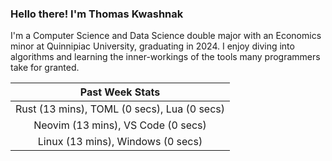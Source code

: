 
### Hello there! I'm Thomas Kwashnak

I'm a Computer Science and Data Science double major with an Economics
minor at Quinnipiac University, graduating in 2024.
I enjoy diving into algorithms and learning the inner-workings of the tools
many programmers take for granted.

| Past Week Stats |
| :---: |
| Rust (13 mins), TOML (0 secs), Lua (0 secs) |
| Neovim (13 mins), VS Code (0 secs) |
| Linux (13 mins), Windows (0 secs) |

